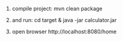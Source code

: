 1. compile project:
mvn clean package

2. and run:
cd target & java -jar calculator.jar

3. open browser
http://localhost:8080/home